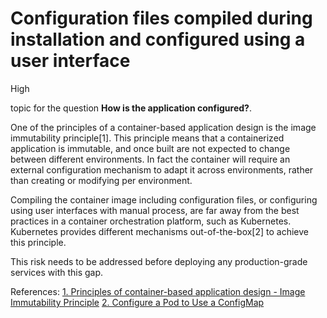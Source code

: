 # Configuration files compiled during installation and configured using a user interface

<div class="risk-rounded-box high">High</div>

topic for the question **How is the application configured?**.

One of the principles of a container-based application design is the image
immutability principle[1]. This principle means that a containerized
application is immutable, and once built are not expected to change between
different environments. In fact the container will require an external configuration
mechanism to adapt it across environments, rather than creating or modifying per
environment.

Compiling the container image including configuration files, or configuring
using user interfaces with manual process, are far away from the best practices
in a container orchestration platform, such as Kubernetes. Kubernetes provides
different mechanisms out-of-the-box[2] to achieve this principle.

This risk needs to be addressed before deploying any production-grade
services with this gap.

References:
[1. Principles of container-based application design - Image Immutability Principle](https://www.redhat.com/en/resources/cloud-native-container-design-whitepaper)
[2. Configure a Pod to Use a ConfigMap](https://kubernetes.io/docs/tasks/configure-pod-container/configure-pod-configmap/)
